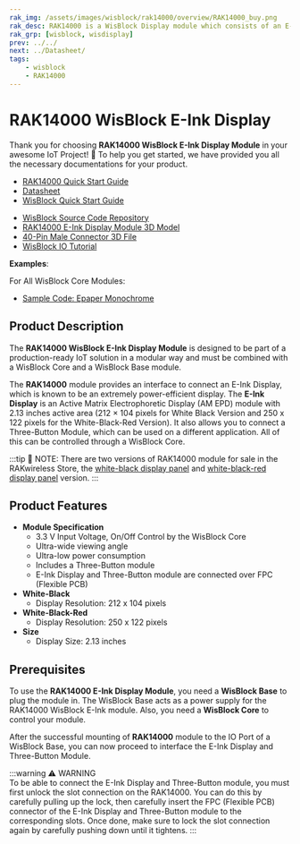 ```yaml
---
rak_img: /assets/images/wisblock/rak14000/overview/RAK14000_buy.png
rak_desc: RAK14000 is a WisBlock Display module which consists of an E-Ink Display and Three-Button Module.
rak_grp: [wisblock, wisdisplay]
prev: ../../
next: ../Datasheet/
tags:
    - wisblock
    - RAK14000
---
```


# RAK14000 WisBlock E-Ink Display

Thank you for choosing **RAK14000 WisBlock E-Ink Display Module** in your awesome IoT Project! 🎉 To help you get started, we have provided you all the necessary documentations for your product.

* [RAK14000 Quick Start Guide](../Quickstart/)
* [Datasheet](../Datasheet/)
* <a href="../../Quickstart/" target="_blank">WisBlock Quick Start Guide</a>
<!---* [WisBlock Quick Start Guide](../../Quickstart/)-->
* [WisBlock Source Code Repository](https://github.com/RAKWireless/WisBlock/)
* [RAK14000 E-Ink Display Module 3D Model](https://downloads.rakwireless.com/3D_File/WisBlock/3D_RAK14000.stp)
* [40-Pin Male Connector 3D File](https://downloads.rakwireless.com/3D_File/Accessory/WisConnector/M40S1003K6M.stp)
* [WisBlock IO Tutorial](/Knowledge-Hub/Learn/WisBlock-IO-Tutorial/)

**Examples**: 

For All WisBlock Core Modules:

* [Sample Code: Epaper Monochrome](https://github.com/RAKWireless/WisBlock/tree/master/examples/common/IO/RAK14000-Epaper-Monochrome)

<!--
* [Sample Code: Epaper Tri-Color](https://github.com/RAKWireless/WisBlock/tree/master/examples/common/IO/RAK14000-Epaper-TriColor)
-->

## Product Description

The **RAK14000 WisBlock E-Ink Display Module** is designed to be part of a production-ready IoT solution in a modular way and must be combined with a WisBlock Core and a WisBlock Base module.

The **RAK14000** module provides an interface to connect an E-Ink Display, which is known to be an extremely power-efficient display. The **E-Ink Display** is an Active Matrix Electrophoretic Display (AM EPD) module with 2.13&nbsp;inches active area (212 × 104 pixels for White Black Version and 250 x 122 pixels for the White-Black-Red Version). It also allows you to connect a Three-Button Module, which can be used on a different application. All of this can be controlled through a WisBlock Core. 

:::tip 📝 NOTE:
There are two versions of RAK14000 module for sale in the RAKwireless Store, the [white-black display panel](https://store.rakwireless.com/products/wisblock-epd-module-rak14000?variant=39534109655238) and [white-black-red display panel](https://store.rakwireless.com/products/wisblock-epd-module-rak14000?variant=39534109688006) version.
:::

## Product Features  

* **Module Specification**
    * 3.3&nbsp;V Input Voltage, On/Off Control by the WisBlock Core
    * Ultra-wide viewing angle
    * Ultra-low power consumption
    * Includes a Three-Button module
    * E-Ink Display and Three-Button module are connected over FPC (Flexible PCB)
* **White-Black**
    * Display Resolution: 212 x 104 pixels
* **White-Black-Red**
    * Display Resolution: 250 x 122 pixels
* **Size**
    * Display Size: 2.13 inches

## Prerequisites  
  
To use the **RAK14000 E-Ink Display Module**, you need a **WisBlock Base** to plug the module in. The WisBlock Base acts as a power supply for the RAK14000 WisBlock E-Ink module. Also, you need a **WisBlock Core** to control your module. 
  
After the successful mounting of **RAK14000** module to the IO Port of a WisBlock Base, you can now proceed to interface the E-Ink Display and Three-Button Module.  


:::warning ⚠️ WARNING    
To be able to connect the E-Ink Display and Three-Button module, you must first unlock the slot connection on the RAK14000. You can do this by carefully pulling up the lock, then carefully insert the FPC (Flexible PCB) connector of the E-Ink Display and Three-Button module to the corresponding slots. Once done, make sure to lock the slot connection again by carefully pushing down until it tightens.
:::
